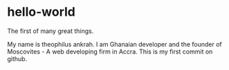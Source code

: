 # hello-world
The first of many great things.

My name is theophilus ankrah. I am Ghanaian developer and the founder of Moscovites - A web developing firm in Accra.
This is my first commit on github.
